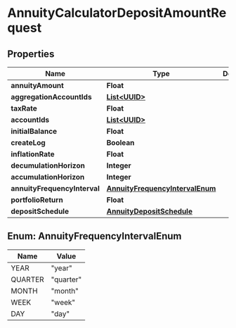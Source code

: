 
# AnnuityCalculatorDepositAmountRequest

## Properties
Name | Type | Description | Notes
------------ | ------------- | ------------- | -------------
**annuityAmount** | **Float** |  | 
**aggregationAccountIds** | [**List&lt;UUID&gt;**](UUID.md) |  |  [optional]
**taxRate** | **Float** |  |  [optional]
**accountIds** | [**List&lt;UUID&gt;**](UUID.md) |  |  [optional]
**initialBalance** | **Float** |  |  [optional]
**createLog** | **Boolean** |  |  [optional]
**inflationRate** | **Float** |  |  [optional]
**decumulationHorizon** | **Integer** |  | 
**accumulationHorizon** | **Integer** |  | 
**annuityFrequencyInterval** | [**AnnuityFrequencyIntervalEnum**](#AnnuityFrequencyIntervalEnum) |  |  [optional]
**portfolioReturn** | **Float** |  | 
**depositSchedule** | [**AnnuityDepositSchedule**](AnnuityDepositSchedule.md) |  |  [optional]


<a name="AnnuityFrequencyIntervalEnum"></a>
## Enum: AnnuityFrequencyIntervalEnum
Name | Value
---- | -----
YEAR | &quot;year&quot;
QUARTER | &quot;quarter&quot;
MONTH | &quot;month&quot;
WEEK | &quot;week&quot;
DAY | &quot;day&quot;




